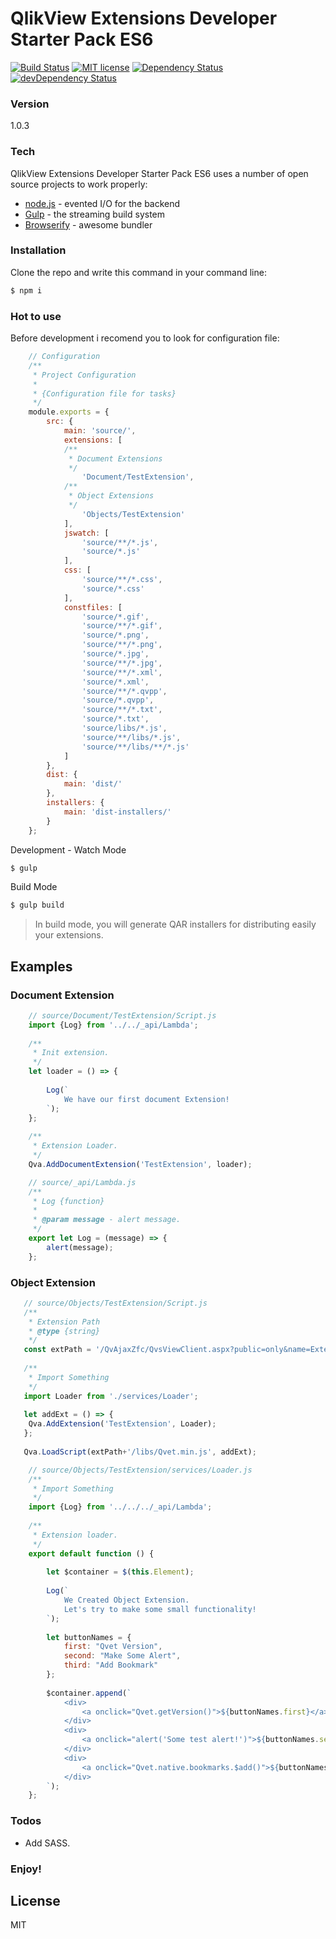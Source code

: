 #  QlikView Extensions Developer Starter Pack ES6

[![Build Status](https://travis-ci.org/vyakymenko/qlikview-extensions-developer-starter-pack-es6.svg?branch=master)](https://travis-ci.org/vyakymenko/qlikview-extensions-developer-starter-pack-es6)
[![MIT license](http://img.shields.io/badge/license-MIT-brightgreen.svg)](http://opensource.org/licenses/MIT)
[![Dependency Status](https://david-dm.org/vyakymenko/qlikview-extensions-developer-starter-pack-es6.svg)](https://david-dm.org/vyakymenko/qlikview-extensions-developer-starter-pack-es6)
[![devDependency Status](https://david-dm.org/vyakymenko/qlikview-extensions-developer-starter-pack-es6/dev-status.svg)](https://david-dm.org/vyakymenko/qlikview-extensions-developer-starter-pack-es6#info=devDependencies)


### Version
1.0.3

### Tech

QlikView Extensions Developer Starter Pack ES6 uses a number of open source projects to work properly:

* [node.js] - evented I/O for the backend
* [Gulp] - the streaming build system
* [Browserify] - awesome bundler

### Installation
Clone the repo and write this command in your command line:

```sh
$ npm i
```

### Hot to use

Before development i recomend you to look for configuration file:

```javascript
	// Configuration
	/**
     * Project Configuration
     *
     * {Configuration file for tasks}
     */
    module.exports = {
    	src: {
    		main: 'source/',
    		extensions: [
    		/**
    		 * Document Extensions
    		 */
    			'Document/TestExtension',
    		/**
    		 * Object Extensions
    		 */
    			'Objects/TestExtension'
    		],
    		jswatch: [
    			'source/**/*.js',
    			'source/*.js'
    		],
    		css: [
    			'source/**/*.css',
    			'source/*.css'
    		],
    		constfiles: [
    			'source/*.gif',
    			'source/**/*.gif',
    			'source/*.png',
    			'source/**/*.png',
    			'source/*.jpg',
    			'source/**/*.jpg',
    			'source/**/*.xml',
    			'source/*.xml',
    			'source/**/*.qvpp',
    			'source/*.qvpp',
    			'source/**/*.txt',
    			'source/*.txt',
    			'source/libs/*.js',
    			'source/**/libs/*.js',
    			'source/**/libs/**/*.js'
    		]
    	},
    	dist: {
    		main: 'dist/'
    	},
    	installers: {
    		main: 'dist-installers/'
    	}
    };
```

Development - Watch Mode

```sh
$ gulp
```

Build Mode

```sh
$ gulp build
```

> In build mode, you will generate QAR installers for distributing easily your extensions.

## Examples

### Document Extension

```javascript
    // source/Document/TestExtension/Script.js
    import {Log} from '../../_api/Lambda';
    
    /**
     * Init extension.
     */
    let loader = () => {
    	
    	Log(`
    		We have our first document Extension!
    	`);
    };
    
    /**
     * Extension Loader.
     */
    Qva.AddDocumentExtension('TestExtension', loader);
```

```javascript
    // source/_api/Lambda.js
    /**
     * Log {function}
     *
     * @param message - alert message.
     */
    export let Log = (message) => {
    	alert(message);
    };
```

### Object Extension

```javascript
   // source/Objects/TestExtension/Script.js
   /**
    * Extension Path
    * @type {string}
    */
   const extPath = '/QvAjaxZfc/QvsViewClient.aspx?public=only&name=Extensions/TestExtension';
   
   /**
    * Import Something
    */
   import Loader from './services/Loader';
   
   let addExt = () => {
   	Qva.AddExtension('TestExtension', Loader);
   };
   
   Qva.LoadScript(extPath+'/libs/Qvet.min.js', addExt);
```

```javascript
    // source/Objects/TestExtension/services/Loader.js
    /**
     * Import Something
     */
    import {Log} from '../../../_api/Lambda';
    
    /**
     * Extension loader.
     */
    export default function () {
    
    	let $container = $(this.Element);
    
    	Log(`
    		We Created Object Extension.
    		Let's try to make some small functionality!
    	`);
    
    	let buttonNames = {
    		first: "Qvet Version",
    		second: "Make Some Alert",
    		third: "Add Bookmark"
    	};
    
    	$container.append(`
    		<div>
    			<a onclick="Qvet.getVersion()">${buttonNames.first}</a>
    		</div>
    		<div>
    			<a onclick="alert('Some test alert!')">${buttonNames.second}</a>
    		</div>
    		<div>
    			<a onclick="Qvet.native.bookmarks.$add()">${buttonNames.third}</a>
    		</div>
    	`);
    };
```

### Todos
 - Add SASS.

### Enjoy!

License
----

MIT


   [node.js]: <https://nodejs.org>
   [Gulp]: <http://gulpjs.com>
   [Browserify]: <http://browserify.org/>
